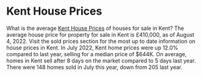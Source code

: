# Kent House Prices
What is the average [Kent House Prices](http://www.kentherald.co.uk) of houses for sale in Kent? The average house price for property for sale in Kent is £410,000, as of August 4, 2022. Visit the sold prices section for the most up to date information on house prices in Kent.
In July 2022, Kent home prices were up 12.0% compared to last year, selling for a median price of $644K. On average, homes in Kent sell after 8 days on the market compared to 5 days last year. There were 148 homes sold in July this year, down from 205 last year.
